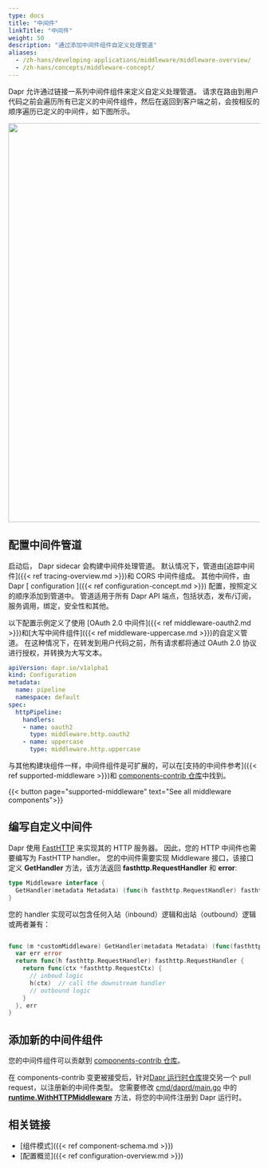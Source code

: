 ```yaml
---
type: docs
title: "中间件"
linkTitle: "中间件"
weight: 50
description: "通过添加中间件组件自定义处理管道"
aliases:
  - /zh-hans/developing-applications/middleware/middleware-overview/
  - /zh-hans/concepts/middleware-concept/
---
```


Dapr 允许通过链接一系列中间件组件来定义自定义处理管道。 请求在路由到用户代码之前会遍历所有已定义的中间件组件，然后在返回到客户端之前，会按相反的顺序遍历已定义的中间件，如下图所示。

<img src="/images/middleware.png" width=800>

## 配置中间件管道

启动后， Dapr sidecar 会构建中间件处理管道。 默认情况下，管道由[追踪中间件]({{< ref tracing-overview.md >}})和 CORS 中间件组成。 其他中间件，由 Dapr [ configuration ]({{< ref configuration-concept.md >}}) 配置，按照定义的顺序添加到管道中。 管道适用于所有 Dapr API 端点，包括状态，发布/订阅，服务调用，绑定，安全性和其他。

以下配置示例定义了使用 [OAuth 2.0 中间件]({{< ref middleware-oauth2.md >}})和[大写中间件组件]({{< ref middleware-uppercase.md >}})的自定义管道。 在这种情况下，在转发到用户代码之前，所有请求都将通过 OAuth 2.0 协议进行授权，并转换为大写文本。

```yaml
apiVersion: dapr.io/v1alpha1
kind: Configuration
metadata:
  name: pipeline
  namespace: default
spec:
  httpPipeline:
    handlers:
    - name: oauth2
      type: middleware.http.oauth2
    - name: uppercase
      type: middleware.http.uppercase
```

与其他构建块组件一样，中间件组件是可扩展的，可以在[支持的中间件参考]({{< ref supported-middleware >}})和 [components-contrib 仓库](https://github.com/dapr/components-contrib/tree/master/middleware/http)中找到。

{{< button page="supported-middleware" text="See all middleware components">}}

## 编写自定义中间件

Dapr 使用 [FastHTTP](https://github.com/valyala/fasthttp) 来实现其的 HTTP 服务器。 因此，您的 HTTP 中间件也需要编写为 FastHTTP handler。 您的中间件需要实现 Middleware 接口，该接口定义 **GetHandler** 方法，该方法返回 **fasthttp.RequestHandler** 和 **error**:

```go
type Middleware interface {
  GetHandler(metadata Metadata) (func(h fasthttp.RequestHandler) fasthttp.RequestHandler, error)
}
```

您的 handler 实现可以包含任何入站（inbound）逻辑和出站（outbound）逻辑或两者兼有：

```go

func (m *customMiddleware) GetHandler(metadata Metadata) (func(fasthttp.RequestHandler) fasthttp.RequestHandler, error) {
  var err error
  return func(h fasthttp.RequestHandler) fasthttp.RequestHandler {
    return func(ctx *fasthttp.RequestCtx) {
      // inboud logic
      h(ctx)  // call the downstream handler
      // outbound logic
    }
  }, err
}
```

## 添加新的中间件组件

您的中间件组件可以贡献到 [components-contrib 仓库](https://github.com/dapr/components-contrib/tree/master/middleware)。

在 components-contrib 变更被接受后，针对[Dapr 运行时仓库](https://github.com/dapr/dapr)提交另一个 pull request，以注册新的中间件类型。 您需要修改 [cmd/daprd/main.go](https://github.com/dapr/dapr/blob/master/cmd/daprd/main.go) 中的 **[runtime.WithHTTPMiddleware](https://github.com/dapr/dapr/blob/f4d50b1369e416a8f7b93e3e226c4360307d1313/cmd/daprd/main.go#L394-L424)** 方法，将您的中间件注册到 Dapr 运行时。

## 相关链接

* [组件模式]({{< ref component-schema.md >}})
* [配置概览]({{< ref configuration-overview.md >}})
